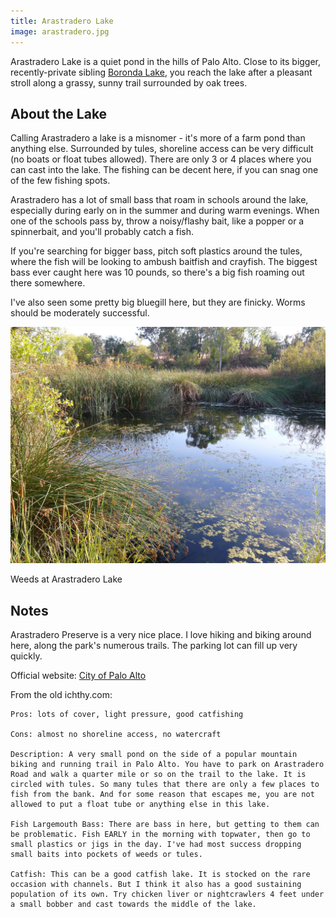 ```yaml
---
title: Arastradero Lake
image: arastradero.jpg
---
```


Arastradero Lake is a quiet pond in the hills of Palo Alto. Close to its bigger, recently-private sibling [Boronda Lake](/boronda), you reach the lake after a pleasant stroll along a grassy, sunny trail surrounded by oak trees.

## About the Lake

Calling Arastradero a lake is a misnomer - it's more of a farm pond than anything else. Surrounded by tules, shoreline access can be very difficult (no boats or float tubes allowed). There are only 3 or 4 places where you can cast into the lake. The fishing can be decent here, if you can snag one of the few fishing spots.

Arastradero has a lot of small bass that roam in schools around the lake, especially during early on in the summer and during warm evenings. When one of the schools pass by, throw a noisy/flashy bait, like a popper or a spinnerbait, and you'll probably catch a fish.

If you're searching for bigger bass, pitch soft plastics around the tules, where the fish will be looking to ambush baitfish and crayfish. The biggest bass ever caught here was 10 pounds, so there's a big fish roaming out there somewhere.

I've also seen some pretty big bluegill here, but they are finicky. Worms should be moderately successful.

![Weeds at Arastradero Lake](/assets/images/arastraderoweeds.jpg)
<div class="caption">Weeds at Arastradero Lake</div>

## Notes
Arastradero Preserve is a very nice place. I love hiking and biking around here, along the park's numerous trails. The parking lot can fill up very quickly.

Official website: [City of Palo Alto](http://www.cityofpaloalto.org/gov/depts/csd/parks/preserves/arastradero/)

From the old ichthy.com:
```
Pros: lots of cover, light pressure, good catfishing

Cons: almost no shoreline access, no watercraft

Description: A very small pond on the side of a popular mountain biking and running trail in Palo Alto. You have to park on Arastradero Road and walk a quarter mile or so on the trail to the lake. It is circled with tules. So many tules that there are only a few places to fish from the bank. And for some reason that escapes me, you are not allowed to put a float tube or anything else in this lake.

Fish Largemouth Bass: There are bass in here, but getting to them can be problematic. Fish EARLY in the morning with topwater, then go to small plastics or jigs in the day. I've had most success dropping small baits into pockets of weeds or tules.

Catfish: This can be a good catfish lake. It is stocked on the rare occasion with channels. But I think it also has a good sustaining population of its own. Try chicken liver or nightcrawlers 4 feet under a small bobber and cast towards the middle of the lake. 
```